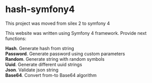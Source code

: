 # hash-symfony4
This project was moved from silex 2 to symfony 4
 
This website was written using Symfony 4 framework. Provide next functions:

<strong>Hash</strong>. Generate hash from string<br/>
<strong>Password</strong>. Generate password using custom parameters<br/>
<strong>Random</strong>. Generate string with random symbols<br/>
<strong>Uuid</strong>. Generate different uuid strings<br/>
<strong>Json</strong>. Validate json string<br/>
<strong>Base64</strong>. Convert from-to Base64 algorithm<br/>
